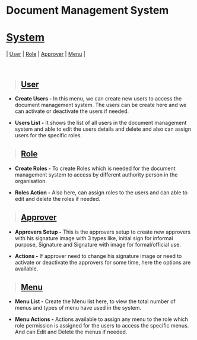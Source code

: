 # **Document Management System**

# **[System](#document-management-system)**

| [User](#user) | [Role](#role) | [Approver](#approver) | [Menu](#role) |

<br>

> ## **[User](#system)**

- **Create Users -** In this menu, we can create new users to access the document management system. The users can be create here and we can activate or deactivate the users if needed.

- **Users List -** It shows the list of all users in the document management system and able to edit the users details and delete and also can assign users for the specific roles.

> ## **[Role](#user)**

- **Create Roles -** To create Roles which is needed for the document management system to access by different authority person in the organisation.

- **Roles Action -** Also here, can assign roles to the users and can able to edit and delete the roles if needed.

> ## **[Approver](#role)**

- **Approvers Setup -** This is the approvers setup to create new approvers with his signature image with 3 types like, initial sign for informal purpose, Signature and Signature with image for formal/official use.

- **Actions -** If approver need to change his signature image or need to activate or deactivate the approvers for some time, here the options are available.

> ## **[Menu](#Approver)**

- **Menu List -** Create the Menu list here, to view the total number of menus and types of menu have used in the system.

- **Menu Actions -** Actions available to assign any menu to the role which role permission is assigned for the users to access the specific menus. And can Edit and Delete the menus if needed.